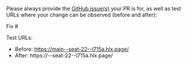 Please always provide the [GitHub issue(s)](../issues) your PR is for, as well as test URLs where your change can be observed (before and after):

Fix #<gh-issue-id>

Test URLs:
- Before: https://main--seat-22--l715a.hlx.page/
- After: https://<branch>--seat-22--l715a.hlx.page/
